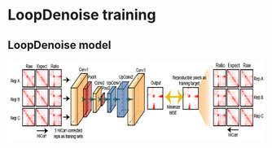 # LoopDenoise training
## LoopDenoise model
<p align="center">
<img align="center" src="https://github.com/JinLabBioinfo/DeepLoop/blob/master/images/LoopDenoise_model.PNG" width="900" height="160">
</p>
